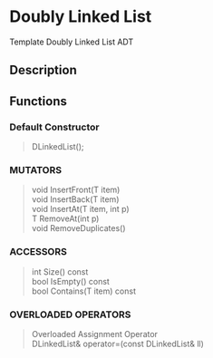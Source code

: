 # Doubly Linked List

Template Doubly Linked List ADT

## Description

## Functions

### Default Constructor
> DLinkedList();

### MUTATORS
> void InsertFront(T item) <br />
> void InsertBack(T item) <br />
> void InsertAt(T item, int p) <br />
> T RemoveAt(int p) <br />
> void RemoveDuplicates() <br />

### ACCESSORS
> int Size() const <br />
> bool IsEmpty() const <br />
> bool Contains(T item) const <br />

### OVERLOADED OPERATORS
> Overloaded Assignment Operator <br />
> DLinkedList& operator=(const DLinkedList& ll) <br />
